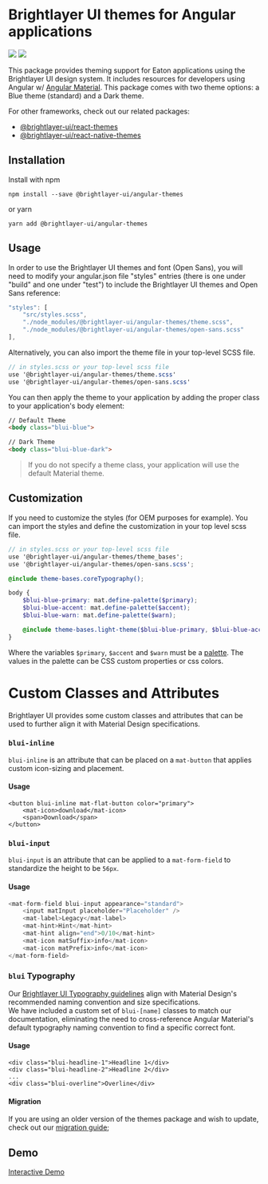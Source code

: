 # Brightlayer UI themes for Angular applications

[![](https://img.shields.io/circleci/project/github/etn-ccis/blui-angular-themes/master.svg?style=flat)](https://circleci.com/gh/etn-ccis/blui-angular-themes/tree/master)
[![](https://img.shields.io/npm/v/@brightlayer-ui/angular-themes.svg?label=@brightlayer-ui/angular-themes&style=flat)](https://www.npmjs.com/package/@brightlayer-ui/angular-themes)

This package provides theming support for Eaton applications using the Brightlayer UI design system. It includes resources for developers using Angular w/ [Angular Material](https://www.npmjs.com/package/@angular/material). This package comes with two theme options: a Blue theme (standard) and a Dark theme.

For other frameworks, check out our related packages:

-   [@brightlayer-ui/react-themes](https://www.npmjs.com/package/@brightlayer-ui/react-themes)
-   [@brightlayer-ui/react-native-themes](https://www.npmjs.com/package/@brightlayer-ui/react-native-themes)

## Installation

Install with npm

```shell
npm install --save @brightlayer-ui/angular-themes
```

or yarn

```shell
yarn add @brightlayer-ui/angular-themes
```

## Usage

In order to use the Brightlayer UI themes and font (Open Sans), you will need to modify your angular.json file "styles" entries (there is one under "build" and one under "test") to include the Brightlayer UI themes and Open Sans reference:

```js
"styles": [
    "src/styles.scss",
    "./node_modules/@brightlayer-ui/angular-themes/theme.scss",
    "./node_modules/@brightlayer-ui/angular-themes/open-sans.scss"
],
```

Alternatively, you can also import the theme file in your top-level SCSS file.

```scss
// in styles.scss or your top-level scss file
use '@brightlayer-ui/angular-themes/theme.scss'
use '@brightlayer-ui/angular-themes/open-sans.scss'
```

You can then apply the theme to your application by adding the proper class to your application's body element:

```HTML
// Default Theme
<body class="blui-blue">

// Dark Theme
<body class="blui-blue-dark">
```

> If you do not specify a theme class, your application will use the default Material theme.

## Customization

If you need to customize the styles (for OEM purposes for example). You can import the styles and define the customization in your top level scss file.

```scss
// in styles.scss or your top-level scss file
use '@brightlayer-ui/angular-themes/theme_bases';
use '@brightlayer-ui/angular-themes/open-sans.scss';

@include theme-bases.coreTypography();

body {
    $blui-blue-primary: mat.define-palette($primary);
    $blui-blue-accent: mat.define-palette($accent);
    $blui-blue-warn: mat.define-palette($warn);

    @include theme-bases.light-theme($blui-blue-primary, $blui-blue-accent, $blui-blue-warn);
}
```

Where the variables `$primary`, `$accent` and `$warn` must be a [palette](https://v15.material.angular.io/guide/theming#palettes). The values in the palette can be CSS custom properties or css colors.

# Custom Classes and Attributes

Brightlayer UI provides some custom classes and attributes that can be used to further align it with Material Design specifications.

### `blui-inline`

`blui-inline` is an attribute that can be placed on a `mat-button` that applies custom icon-sizing and placement.

#### Usage

```
<button blui-inline mat-flat-button color="primary">
    <mat-icon>download</mat-icon>
    <span>Download</span>
</button>
```

### `blui-input`

`blui-input` is an attribute that can be applied to a `mat-form-field` to standardize the height to be `56px`.

#### Usage

```ts
<mat-form-field blui-input appearance="standard">
    <input matInput placeholder="Placeholder" />
    <mat-label>Legacy</mat-label>
    <mat-hint>Hint</mat-hint>
    <mat-hint align="end">0/10</mat-hint>
    <mat-icon matSuffix>info</mat-icon>
    <mat-icon matPrefix>info</mat-icon>
</mat-form-field>
```

### `blui` Typography

Our [Brightlayer UI Typography guidelines](https://brightlayer-ui.github.io/style/typography) align with Material Design's recommended naming convention and size specifications.  
We have included a custom set of `blui-[name]` classes to match our documentation, eliminating the need to cross-reference Angular Material's default typography naming convention to find a specific correct font.

#### Usage

```
<div class="blui-headline-1">Headline 1</div>
<div class="blui-headline-2">Headline 2</div>
...
<div class="blui-overline">Overline</div>
```

#### Migration

If you are using an older version of the themes package and wish to update, check out our [migration guide](https://github.com/etn-ccis/blui-angular-themes/blob/master/MIGRATION.md);

## Demo

[Interactive Demo](https://blui-angular-showcase.web.app/)

